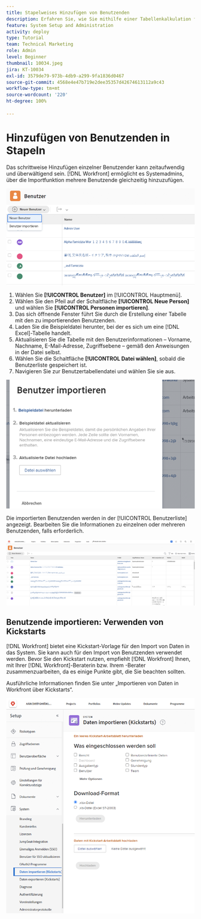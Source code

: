```yaml
---
title: Stapelweises Hinzufügen von Benutzenden
description: Erfahren Sie, wie Sie mithilfe einer Tabellenkalkulation für eine Kickstart-Vorlage mehrere Benutzende auf einmal hinzufügen können.
feature: System Setup and Administration
activity: deploy
type: Tutorial
team: Technical Marketing
role: Admin
level: Beginner
thumbnail: 10034.jpeg
jira: KT-10034
exl-id: 3579de79-973b-4db9-a299-9fa1836d0467
source-git-commit: 4568e4e47b719e2dee35357d42674613112a9c43
workflow-type: tm+mt
source-wordcount: '220'
ht-degree: 100%

---
```


# Hinzufügen von Benutzenden in Stapeln

Das schrittweise Hinzufügen einzelner Benutzender kann zeitaufwendig und überwältigend sein. [!DNL Workfront] ermöglicht es Systemadmins, über die Importfunktion mehrere Benutzende gleichzeitig hinzuzufügen.

![[!UICONTROL Menüoption „Personen importieren“]](assets/admin-fund-adding-users-5.png)

1. Wählen Sie **[!UICONTROL Benutzer]** im [!UICONTROL Hauptmenü].
1. Wählen Sie den Pfeil auf der Schaltfläche **[!UICONTROL Neue Person]** und wählen Sie **[!UICONTROL Personen importieren]**.
1. Das sich öffnende Fenster führt Sie durch die Erstellung einer Tabelle mit den zu importierenden Benutzenden.
1. Laden Sie die Beispieldatei herunter, bei der es sich um eine [!DNL Excel]-Tabelle handelt.
1. Aktualisieren Sie die Tabelle mit den Benutzerinformationen – Vorname, Nachname, E-Mail-Adresse, Zugriffsebene – gemäß den Anweisungen in der Datei selbst.
1. Wählen Sie die Schaltfläche **[!UICONTROL Datei wählen]**, sobald die Benutzerliste gespeichert ist.
1. Navigieren Sie zur Benutzertabellendatei und wählen Sie sie aus.

![Fenster „Personen importieren“](assets/admin-fund-adding-users-6.png)

Die importierten Benutzenden werden in der [!UICONTROL Benutzerliste] angezeigt. Bearbeiten Sie die Informationen zu einzelnen oder mehreren Benutzenden, falls erforderlich.

![Benutzerliste](assets/admin-fund-adding-users-7.png)

## Benutzende importieren: Verwenden von Kickstarts

[!DNL Workfront] bietet eine Kickstart-Vorlage für den Import von Daten in das System. Sie kann auch für den Import von Benutzenden verwendet werden. Bevor Sie den Kickstart nutzen, empfiehlt [!DNL Workfront] Ihnen, mit Ihrer [!DNL Workfront]-Beraterin bzw. Ihrem -Berater zusammenzuarbeiten, da es einige Punkte gibt, die Sie beachten sollten.

<!--
paragraph below needs URL to article
-->

Ausführliche Informationen finden Sie unter „Importieren von Daten in Workfront über Kickstarts“.

![[!UICONTROL Fenster „Daten importieren“] ([!UICONTROL Kickstarts]) im [!UICONTROL Einrichtungsbereich]](assets/admin-fund-adding-users-8.png)

<!--
Learn more URLs
Import users
Import data into Workfront via Kick-Starts
-->
